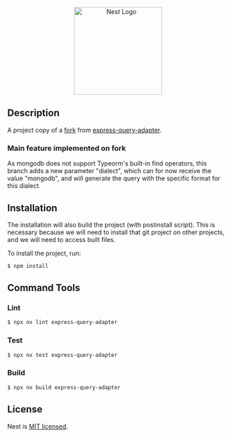 <p align="center">
  <a href="http://nestjs.com/" target="blank"><img src="https://camo.githubusercontent.com/d48e119d92ea31ff925a13734c1d778555d9a9aa382550a5d3ed3ad29b53620c/68747470733a2f2f692e6962622e636f2f4d44386a4836302f61707074726164652d6c6f676f2e6a7067" width="200" alt="Nest Logo" /></a>
</p>

## Description

A project copy of a [fork](https://github.com/victorFreixinho/express-query-adapter/tree/feat/add-mongo-support) from [express-query-adapter](https://github.com/Tool-Kid/express-query-adapter).

### Main feature implemented on fork

As mongodb does not support Typeorm's built-in find operators, this branch adds a new parameter "dialect", which can for now receive the value "mongodb", and will generate the query with the specific format for this dialect.

## Installation

The installation will also build the project (with postinstall script). This is necessary because we will need to install that git project on other projects, and we will need to access built files.

To install the project, run:

```bash
$ npm install
```

## Command Tools

### Lint

```bash
$ npx nx lint express-query-adapter
```

### Test

```bash
$ npx nx test express-query-adapter
```

### Build

```bash
$ npx nx build express-query-adapter
```

## License

Nest is [MIT licensed](LICENSE).
